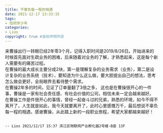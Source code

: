 ```yaml
---
title: 不辜负每一程的相遇
date: 2021-12-17 13:33:15
tags:
- 恰同学少年
categories:
- Lios   
copyright: true #版权声明开启                
---
```


来曹操出行一转眼已经2年零3个月，记得入职时间是2019/8/26日。开始进来的时候首先面对生疏业务的困难，后来随着对业务的了解，才熟悉起来，这是每个新人需要有的痛苦过程。    
在曹操的最大成长主要分成2块，第一是理解复杂的业务需求（业务），第二是设计复杂的业务系统（技术），要知道为什么这么做，要大胆提出自己的想法，思考怎么做会更好，全局眼界去看待整个需求。   
在曹操2年多的时间，见证了订单量翻了3倍之多， 这也是在曹操很开心的一件事，曹操是一家有社会责任感、有社会价值的公司，相信未来一定会越来越好。  
在曹操工作是件很开心的事情，曾经一起奋斗过的兄弟，熟悉的环境，如今不得不离开了，人生就是如此，我今天就要离开了，此时心里感慨万千，最后想说不辜负每一程的相遇，感谢曹操，从此踏上新的一段职业旅程，希望大家都越来越好！

                                                                                 -- Lios 2021/12/17 15:37 滨江区物联网产业孵化器2号楼-B座 13F